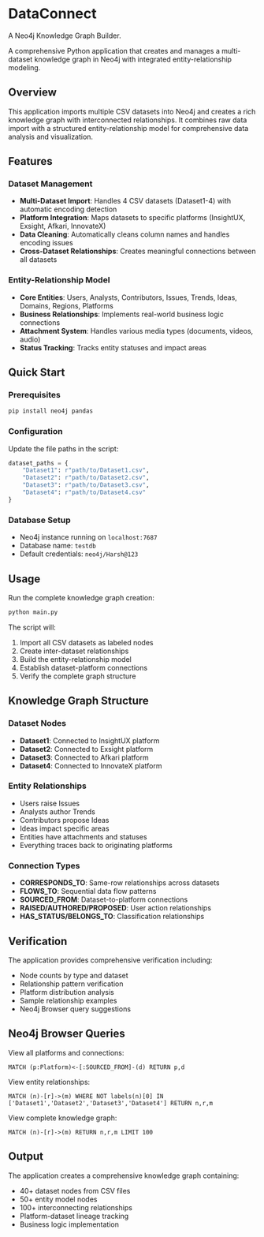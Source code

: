 # DataConnect

A Neo4j Knowledge Graph Builder.

A comprehensive Python application that creates and manages a multi-dataset knowledge graph in Neo4j with integrated entity-relationship modeling.

## Overview

This application imports multiple CSV datasets into Neo4j and creates a rich knowledge graph with interconnected relationships. It combines raw data import with a structured entity-relationship model for comprehensive data analysis and visualization.

## Features

### Dataset Management
- **Multi-Dataset Import**: Handles 4 CSV datasets (Dataset1-4) with automatic encoding detection
- **Platform Integration**: Maps datasets to specific platforms (InsightUX, Exsight, Afkari, InnovateX)
- **Data Cleaning**: Automatically cleans column names and handles encoding issues
- **Cross-Dataset Relationships**: Creates meaningful connections between all datasets

### Entity-Relationship Model
- **Core Entities**: Users, Analysts, Contributors, Issues, Trends, Ideas, Domains, Regions, Platforms
- **Business Relationships**: Implements real-world business logic connections
- **Attachment System**: Handles various media types (documents, videos, audio)
- **Status Tracking**: Tracks entity statuses and impact areas

## Quick Start

### Prerequisites
```bash
pip install neo4j pandas
```

### Configuration
Update the file paths in the script:
```python
dataset_paths = {
    "Dataset1": r"path/to/Dataset1.csv",
    "Dataset2": r"path/to/Dataset2.csv", 
    "Dataset3": r"path/to/Dataset3.csv",
    "Dataset4": r"path/to/Dataset4.csv"
}
```

### Database Setup
- Neo4j instance running on `localhost:7687`
- Database name: `testdb`
- Default credentials: `neo4j/Harsh@123`

## Usage

Run the complete knowledge graph creation:
```bash
python main.py
```

The script will:
1. Import all CSV datasets as labeled nodes
2. Create inter-dataset relationships
3. Build the entity-relationship model
4. Establish dataset-platform connections
5. Verify the complete graph structure

## Knowledge Graph Structure

### Dataset Nodes
- **Dataset1**: Connected to InsightUX platform
- **Dataset2**: Connected to Exsight platform  
- **Dataset3**: Connected to Afkari platform
- **Dataset4**: Connected to InnovateX platform

### Entity Relationships
- Users raise Issues
- Analysts author Trends
- Contributors propose Ideas
- Ideas impact specific areas
- Entities have attachments and statuses
- Everything traces back to originating platforms

### Connection Types
- **CORRESPONDS_TO**: Same-row relationships across datasets
- **FLOWS_TO**: Sequential data flow patterns
- **SOURCED_FROM**: Dataset-to-platform connections
- **RAISED/AUTHORED/PROPOSED**: User action relationships
- **HAS_STATUS/BELONGS_TO**: Classification relationships

## Verification

The application provides comprehensive verification including:
- Node counts by type and dataset
- Relationship pattern verification
- Platform distribution analysis
- Sample relationship examples
- Neo4j Browser query suggestions

## Neo4j Browser Queries

View all platforms and connections:
```cypher
MATCH (p:Platform)<-[:SOURCED_FROM]-(d) RETURN p,d
```

View entity relationships:
```cypher
MATCH (n)-[r]->(m) WHERE NOT labels(n)[0] IN ['Dataset1','Dataset2','Dataset3','Dataset4'] RETURN n,r,m
```

View complete knowledge graph:
```cypher
MATCH (n)-[r]->(m) RETURN n,r,m LIMIT 100
```

## Output

The application creates a comprehensive knowledge graph containing:
- 40+ dataset nodes from CSV files
- 50+ entity model nodes
- 100+ interconnecting relationships
- Platform-dataset lineage tracking
- Business logic implementation

